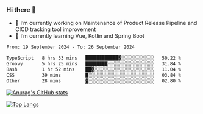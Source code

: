 ### Hi there 👋

- 🔭 I’m currently working on Maintenance of Product Release Pipeline and CICD tracking tool improvement
- 🌱 I’m currently learning Vue, Kotlin and Spring Boot

<!--START_SECTION:waka-->

```txt
From: 19 September 2024 - To: 26 September 2024

TypeScript   8 hrs 33 mins   ████████████▓░░░░░░░░░░░░   50.22 %
Groovy       5 hrs 25 mins   ████████░░░░░░░░░░░░░░░░░   31.84 %
Bash         1 hr 52 mins    ██▓░░░░░░░░░░░░░░░░░░░░░░   11.04 %
CSS          39 mins         █░░░░░░░░░░░░░░░░░░░░░░░░   03.84 %
Other        28 mins         ▓░░░░░░░░░░░░░░░░░░░░░░░░   02.80 %
```

<!--END_SECTION:waka-->

[![Anurag's GitHub stats](https://github-readme-stats.vercel.app/api?username=yunhao981&show_icons=true&theme=solarized-dark)](https://github.com/anuraghazra/github-readme-stats)

[![Top Langs](https://github-readme-stats.vercel.app/api/top-langs/?username=yunhao981&theme=solarized-dark&layout=compact)](https://github.com/anuraghazra/github-readme-stats)

<!--
**yunhao981/yunhao981** is a ✨ _special_ ✨ repository because its `README.md` (this file) appears on your GitHub profile.

Here are some ideas to get you started:

- 🔭 I’m currently working on Maintenance of Release Pipeline and CICD tracking tool improvement
- 🌱 I’m currently learning Vue, Kotlin and Spring Boot
- 👯 I’m looking to collaborate on ...
- 🤔 I’m looking for help with ...
- 💬 Ask me about ...
- 📫 How to reach me: ...
- 😄 Pronouns: ...
- ⚡ Fun fact: ...
-->


